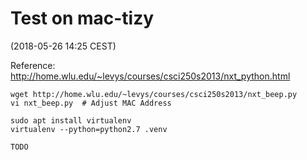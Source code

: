 # Test on mac-tizy

(2018-05-26 14:25 CEST)

Reference: <http://home.wlu.edu/~levys/courses/csci250s2013/nxt_python.html>

```
wget http://home.wlu.edu/~levys/courses/csci250s2013/nxt_beep.py
vi nxt_beep.py  # Adjust MAC Address

sudo apt install virtualenv
virtualenv --python=python2.7 .venv

TODO
```

<!-- EOF -->
